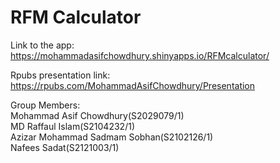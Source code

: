 # RFM Calculator

Link to the app: https://mohammadasifchowdhury.shinyapps.io/RFMcalculator/

Rpubs presentation link: https://rpubs.com/MohammadAsifChowdhury/Presentation

Group Members:  
Mohammad Asif Chowdhury(S2029079/1)  
MD Raffaul Islam(S2104232/1)  
Azizar Mohammad Sadmam Sobhan(S2102126/1)  
Nafees Sadat(S2121003/1) 
